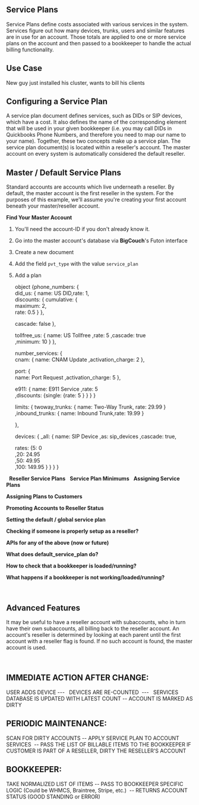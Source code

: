 ## Service Plans



Service Plans define costs associated with various services in the system. Services figure out how many devices, trunks, users and similar
features are in use for an account. Those totals are applied to one or more service plans on the account and then passed to a bookkeeper to handle the actual billing functionality.
 
## Use Case

New guy just installed his cluster, wants to bill his clients
 

## Configuring a Service Plan

A service plan document defines services, such as DIDs or SIP devices, which have a cost. It also defines the name of the corresponding element that will be used in your given bookkeeper (i.e. you may call DIDs in Quickbooks Phone Numbers, and therefore you need to map our name to your name). Together, these two concepts make up a service plan. The service plan document(s) is located within a reseller's account. The master account on every system is automatically considered the default reseller.


## Master / Default Service Plans

Standard accounts are accounts which live underneath a reseller. By default, the master account is the first reseller in the system. For the purposes of this example, we'll assume you're creating your first account beneath your master/reseller account.


**Find Your Master Account**

1. You'll need the account-ID if you don't already know it.

2. Go into the master account's database via **BigCouch**'s Futon interface

3. Create a new document

4. Add the field `pvt_type` with the value `service_plan`

5. Add a plan

    object {phone_numbers: {     
    did_us: { name: US DID,rate: 1,    
    discounts: {
    cumulative: {                   
    maximum: 2,                  
    rate: 0.5
      }
    },

    cascade: false },

    tollfree_us: { name: US Tollfree
    ,rate: 5
    ,cascade: true           
    ,minimum: 10
       }
     },

    number_services: {       
    cnam: { name: CNAM Update
    ,activation_charge: 2
    },

    port: {           
    name: Port Request
    ,activation_charge: 5
    },

    e911: {
     name: E911 Service
    ,rate: 5     
    ,discounts: {single: {rate: 5 }
       }
       }
    }

   limits: { twoway_trunks: { name: Two-Way Trunk, rate: 29.99 }
     ,inbound_trunks: { name: Inbound Trunk,rate: 19.99 }

    },

   devices: { _all: {
    name: SIP Device
    ,as: sip_devices
    ,cascade: true,

   rates: {5: 0         
    ,20: 24.95        
    ,50: 49.95           
    ,100: 149.95
      }
     }
    }
   }
 

 
**Reseller Service Plans**
 
**Service Plan Minimums**
 
**Assigning Service Plans**

**Assigning Plans to Customers**

**Promoting Accounts to Reseller Status**

**Setting the default / global service plan**

**Checking if someone is properly setup as a reseller?**

**APIs for any of the above (now or future)**

**What does default_service_plan do?**

**How to check that a bookkeeper is loaded/running?**

**What happens if a bookkeeper is not working/loaded/running?**

 
## Advanced Features

It may be useful to have a reseller account with subaccounts, who in turn have their own subaccounts, all billing back to the reseller account. An account's reseller is determined by looking at each parent until the first account with a reseller flag is found. If no such account is found, the master account is used.

 
## IMMEDIATE ACTION AFTER CHANGE:

 USER ADDS DEVICE ---
  DEVICES ARE RE-COUNTED  ---
  SERVICES DATABASE IS UPDATED WITH LATEST COUNT --
  ACCOUNT IS MARKED AS DIRTY
 

## PERIODIC MAINTENANCE:

 SCAN FOR DIRTY ACCOUNTS --
 APPLY SERVICE PLAN TO ACCOUNT SERVICES  --
 PASS THE LIST OF BILLABLE ITEMS TO THE
 BOOKKEEPER
 IF CUSTOMER IS PART OF A RESELLER, DIRTY THE RESELLER'S ACCOUNT
 

## BOOKKEEPER:
 TAKE NORMALIZED LIST OF ITEMS --
 PASS TO BOOKKEEPER SPECIFIC LOGIC (Could be WHMCS, Braintree, Stripe, etc.)  --
 RETURNS ACCOUNT STATUS (GOOD STANDING or ERROR)
 
 
 

